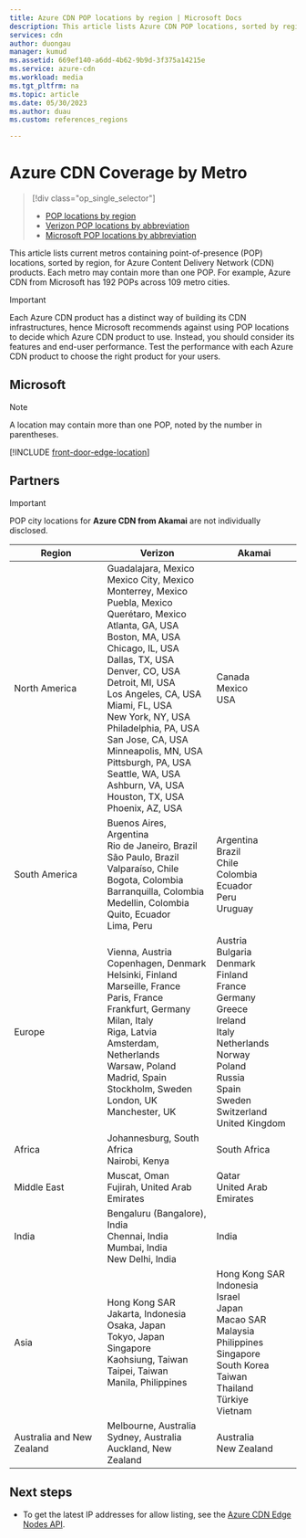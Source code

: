 ```yaml
---
title: Azure CDN POP locations by region | Microsoft Docs
description: This article lists Azure CDN POP locations, sorted by region, for Azure CDN products.
services: cdn
author: duongau
manager: kumud
ms.assetid: 669ef140-a6dd-4b62-9b9d-3f375a14215e
ms.service: azure-cdn
ms.workload: media
ms.tgt_pltfrm: na
ms.topic: article
ms.date: 05/30/2023
ms.author: duau
ms.custom: references_regions

---
```

# Azure CDN Coverage by Metro 
> [!div class="op_single_selector"]
> * [POP locations by region](cdn-pop-locations.md)
> * [Verizon POP locations by abbreviation](cdn-pop-abbreviations.md)
> * [Microsoft POP locations by abbreviation](microsoft-pop-abbreviations.md)
>

This article lists current metros containing point-of-presence (POP) locations, sorted by region, for Azure Content Delivery Network (CDN) products. Each metro may contain more than one POP. For example, Azure CDN from Microsoft has 192 POPs across 109 metro cities. 

> [!IMPORTANT]
> Each Azure CDN product has a distinct way of building its CDN infrastructures, hence Microsoft recommends against using POP locations to decide which Azure CDN product to use. Instead, you should consider its features and end-user performance. Test the performance with each Azure CDN product to choose the right product for your users. 
> 

## Microsoft

> [!NOTE]
> A location may contain more than one POP, noted by the number in parentheses.

[!INCLUDE [front-door-edge-location](../../includes/front-door-edge-locations.md)]

## Partners

> [!IMPORTANT]
> POP city locations for **Azure CDN from Akamai** are not individually disclosed.  
> 

| Region | Verizon | Akamai |
|--|--|--|
| North America | Guadalajara, Mexico<br />Mexico City, Mexico<br />Monterrey, Mexico<br />Puebla, Mexico<br />Querétaro, Mexico<br />Atlanta, GA, USA<br />Boston, MA, USA<br />Chicago, IL, USA<br />Dallas, TX, USA<br />Denver, CO, USA<br />Detroit, MI, USA<br />Los Angeles, CA, USA<br />Miami, FL, USA<br />New York, NY, USA<br />Philadelphia, PA, USA<br />San Jose, CA, USA<br />Minneapolis, MN, USA<br />Pittsburgh, PA, USA<br />Seattle, WA, USA<br />Ashburn, VA, USA <br />Houston, TX, USA <br />Phoenix, AZ, USA | Canada<br />Mexico<br />USA |
| South America | Buenos Aires, Argentina<br />Rio de Janeiro, Brazil<br />São Paulo, Brazil<br />Valparaíso, Chile<br />Bogota, Colombia<br />Barranquilla, Colombia<br />Medellin, Colombia<br />Quito, Ecuador<br />Lima, Peru | Argentina<br />Brazil<br />Chile<br />Colombia<br />Ecuador<br />Peru<br />Uruguay |
| Europe | Vienna, Austria<br />Copenhagen, Denmark<br />Helsinki, Finland<br />Marseille, France<br />Paris, France<br />Frankfurt, Germany<br />Milan, Italy<br />Riga, Latvia<br />Amsterdam, Netherlands<br />Warsaw, Poland<br />Madrid, Spain<br />Stockholm, Sweden<br />London, UK <br /> Manchester, UK | Austria<br />Bulgaria<br />Denmark<br />Finland<br />France<br />Germany<br />Greece<br />Ireland<br />Italy<br />Netherlands<br />Norway<br />Poland<br />Russia<br />Spain<br />Sweden<br />Switzerland<br />United Kingdom |
| Africa | Johannesburg, South Africa <br/> Nairobi, Kenya | South Africa |
| Middle East | Muscat, Oman<br />Fujirah, United Arab Emirates | Qatar<br />United Arab Emirates |
| India | Bengaluru (Bangalore), India<br />Chennai, India<br />Mumbai, India<br />New Delhi, India<br /> | India |
| Asia | Hong Kong SAR<br />Jakarta, Indonesia<br />Osaka, Japan<br />Tokyo, Japan<br />Singapore<br />Kaohsiung, Taiwan<br />Taipei, Taiwan <br />Manila, Philippines | Hong Kong SAR<br />Indonesia<br />Israel<br />Japan<br />Macao SAR<br />Malaysia<br />Philippines<br />Singapore<br />South Korea<br />Taiwan<br />Thailand<br />Türkiye<br />Vietnam |
| Australia and New Zealand | Melbourne, Australia<br />Sydney, Australia<br />Auckland, New Zealand | Australia<br />New Zealand |

## Next steps

* To get the latest IP addresses for allow listing, see the [Azure CDN Edge Nodes API](/rest/api/cdn/edge-nodes/list).
